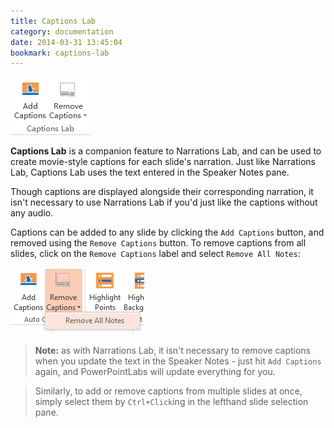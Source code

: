```yaml
---
title: Captions Lab
category: documentation
date: 2014-03-31 13:45:04
bookmark: captions-lab
---
```


<p>
  <img class="box-shadow" src="./img/docs/captions-lab-1.png">
</p>

**Captions Lab** is a companion feature to Narrations Lab, and can be used to create movie-style captions for each slide's narration. Just like Narrations Lab, Captions Lab uses the text entered in the Speaker Notes pane.

Though captions are displayed alongside their corresponding narration, it isn't necessary to use Narrations Lab if you'd just like the captions without any audio.

Captions can be added to any slide by clicking the `Add Captions` button, and removed using the `Remove Captions`
button. To remove captions from all slides, click on the `Remove Captions` label and select `Remove All Notes`:

<img class="box-shadow" src="./img/docs/captions-lab-2.png" >

> **Note:** as with Narrations Lab, it isn't necessary to remove captions when you update the text in the Speaker Notes - just hit `Add Captions` again, and PowerPointLabs will update everything for you.

> Similarly, to add or remove captions from multiple slides at once, simply select them by `Ctrl+Click`ing in the lefthand slide selection pane.